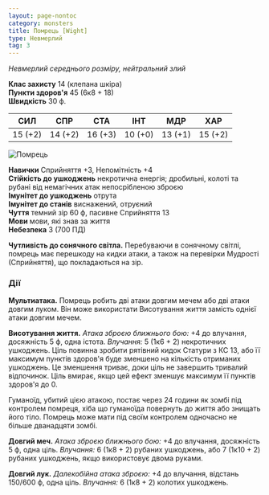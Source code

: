 ```yaml
---
layout: page-nontoc
category: monsters
title: Помрець [Wight]
type: Невмерлий
tag: 3
---
```


_Невмерлий середнього розміру, нейтральний злий_

**Клас захисту** 14 (клепана шкіра)    
**Пункти здоров'я** 45 (6к8 + 18)    
**Швидкість** 30 ф.

| СИЛ     | СПР     | СТА     | ІНТ     | МДР     | ХАР     |
| ------- | ------- | ------- | ------- | ------- | ------- |
| 15 (+2) | 14 (+2) | 16 (+3) | 10 (+0) | 13 (+1) | 15 (+2) |

![Помрець](https://www.dndbeyond.com/avatars/thumbnails/30836/504/1000/1000/638063938582699923.png)

**Навички** Сприйняття +3, Непомітність +4    
**Стійкість до ушкоджень** некротична енергія; дробильні, колоті та рубані від немагічних атак непосрібленою зброєю    
**Імунітет до ушкоджень** отрута    
**Імунітет до станів** виснажений, отруєний    
**Чуття** темний зір 60 ф, пасивне Сприйняття 13    
**Мови** мови, які знав за життя    
**Небезпека** 3 (700 ПД)

**Чутливість до сонячного світла.** Перебуваючи в сонячному світлі, помрець має перешкоду на кидки атаки, а також на перевірки Мудрості (Сприйняття), що покладаються на зір.

### Дії
**Мультиатака.** Помрець робить дві атаки довгим мечем або дві атаки довгим луком. Він може використати Висотування життя замість однієї атаки довгим мечем.    

**Висотування життя.** _Атака зброєю ближнього бою:_ +4 до влучання, досяжність 5 ф, одна істота. _Влучання:_ 5 (1к6 + 2) некротичних ушкоджень. Ціль повинна зробити рятівний кидок Статури з КС 13, або її максимум пунктів здоров'я буде зменшено на кількість отриманих ушкоджень. Це зменшення триває, доки ціль не завершить тривалий відпочинок. Ціль вмирає, якщо цей ефект зменшує максимум її пунктів здоров'я до 0.    

Гуманоїд, убитий цією атакою, постає через 24 години як зомбі під контролем помреця, хіба що гуманоїда повернуть до життя або знищать його тіло. Помрець може мати під своїм контролем одночасно не більше дванадцяти зомбі.    

**Довгий меч.** _Атака зброєю ближнього бою:_ +4 до влучання, досяжність 5 ф, одна ціль. _Влучання:_ 6 (1к8 + 2) рубаних ушкоджень, або 7 (1к10 + 2) рубаних ушкоджень, якщо використовує двома руками.    

**Довгий лук.** _Далекобійна атака зброєю:_ +4 до влучання, відстань 150/600 ф, одна ціль. _Влучання:_ 6 (1к8 + 2) колотих ушкоджень.
